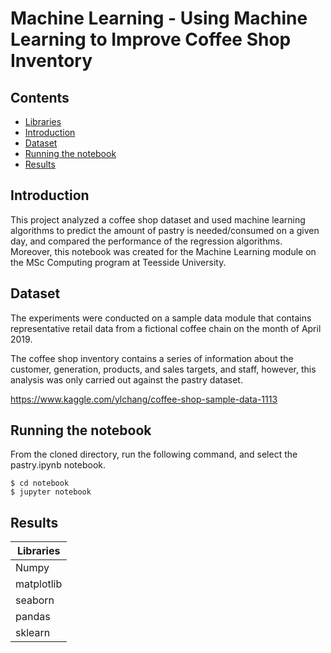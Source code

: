 # Machine Learning - Using Machine Learning to Improve Coffee Shop Inventory
 <!-- omit in toc -->

## Contents  <!-- omit in toc -->
 
 - [Libraries](#libraries)
 - [Introduction](#introduction)
 - [Dataset](#dataset)
 - [Running the notebook](#runningthenotebook)
 - [Results](#Results)
 
## Introduction

This project analyzed a coffee shop dataset and used machine learning algorithms to predict the amount of pastry is needed/consumed on a given day, and compared the performance of the regression algorithms. Moreover, this notebook was created for the Machine Learning module on the MSc Computing program at Teesside University.

## Dataset
The experiments were conducted on a sample data module that contains representative retail data from a fictional coffee chain on the month of April 2019. 

The coffee shop inventory contains a series of information about the customer, generation, products, and sales targets, and staff, however, this analysis was only carried out against the pastry dataset.




https://www.kaggle.com/ylchang/coffee-shop-sample-data-1113

## Running the notebook
From the cloned directory, run the following command, and select the pastry.ipynb notebook.

    $ cd notebook
    $ jupyter notebook

## Results
| Libraries |
| ------------------------------ |
| Numpy |
| matplotlib |
| seaborn |
| pandas |
| sklearn |

